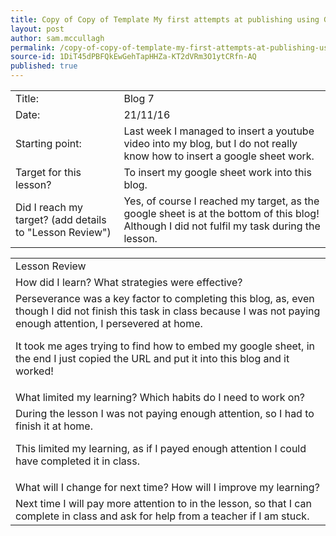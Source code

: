 ```yaml
---
title: Copy of Copy of Template My first attempts at publishing using GitGub - Sam McCullagh
layout: post
author: sam.mccullagh
permalink: /copy-of-copy-of-template-my-first-attempts-at-publishing-using-gitgub---sam-mccullagh/
source-id: 1DiT45dPBFQkEwGehTapHHZa-KT2dVRm3O1ytCRfn-AQ
published: true
---
```

<table>
  <tr>
    <td>Title:</td>
    <td>Blog 7</td>
  </tr>
  <tr>
    <td>Date:</td>
    <td>21/11/16</td>
  </tr>
  <tr>
    <td>Starting point:</td>
    <td>Last week I managed to insert a youtube video into my blog, but I do not really know how to insert a google sheet work.</td>
  </tr>
  <tr>
    <td>Target for this lesson?</td>
    <td>To insert my google sheet work into this blog.</td>
  </tr>
  <tr>
    <td>Did I reach my target? 
(add details to "Lesson Review")</td>
    <td>Yes, of course I reached my target, as the google sheet is at the bottom of this blog! Although I did not fulfil my task during the lesson.</td>
  </tr>
</table>


<table>
  <tr>
    <td>Lesson Review</td>
  </tr>
  <tr>
    <td>How did I learn? What strategies were effective? </td>
  </tr>
  <tr>
    <td>Perseverance was a key factor to completing this blog, as, even though I did not finish this task in class because I was not paying enough attention, I persevered at home. 

It took me ages trying to find how to embed my google sheet, in the end I just copied the URL and put it into this blog and it worked!</td>
  </tr>
  <tr>
    <td>What limited my learning? Which habits do I need to work on? </td>
  </tr>
  <tr>
    <td>During the lesson I was not paying enough attention, so I had to finish it at home.

This limited my learning, as if I payed enough attention I could have completed it in class.</td>
  </tr>
  <tr>
    <td>What will I change for next time? How will I improve my learning?</td>
  </tr>
  <tr>
    <td>Next time I will pay more attention to in the lesson, so that I can complete in class and ask for help from a teacher if I am stuck.</td>
  </tr>
</table>


